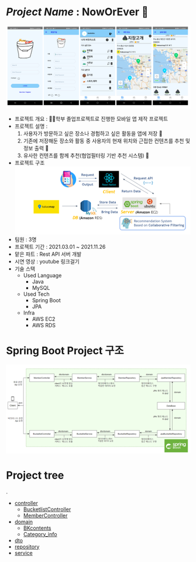 # *Project Name* : **NowOrEver** 📝  
![앱 이미지](./image/app_images.png)
- 프로젝트 개요 : 🙋‍♂️학부 졸업프로젝트로 진행한 모바일 앱 제작 프로젝트  
- 프로젝트 설명 :  
   1. 사용자가 방문하고 싶은 장소나 경험하고 싶은 활동을 앱에 저장 📂  
   2. 기존에 저장해둔 장소와 활동 중 사용자의 현재 위치와 근접한 컨텐츠를 추천 및 정보 출력 🚩    
   3. 유사한 컨텐츠를 함께 추천(협업필터링 기반 추천 시스템) 🥳  
- 프로젝트 구조
![프로젝트 구조](./image/project_structure.png)  
- 팀원 : 3명
- 프로젝트 기간 : 2021.03.01 ~ 2021.11.26 
- 맡은 파트 : Rest API 서버 개발
- 시연 영상 : youtube 링크걸기
- 기술 스택  
   - Used Language
      - Java
      - MySQL
   - Used Tech
      - Spring Boot
      - JPA
   - Infra
      - AWS EC2
      - AWS RDS  
  
   
   
 # Spring Boot Project 구조
 ![Spring Boot 구조](./image/springboot_structure.png)  
 
  
  
# Project tree
.
 * [controller](./dir2)
   * [BucketlistController](/src/main/java/noobokmizz/noworever/controller/BucketlistController.java)
   * [MemberController](./dir2/file22.ext)
 * [domain](./dir1)
   * [BKcontents](./dir1/file11.ext)
   * [Category_info](./dir1/file12.ext)
 * [dto](./file_in_root.ext)
 * [repository](./README.md)
 * [service](./dir3)
